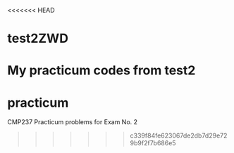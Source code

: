 <<<<<<< HEAD
# test2ZWD
My practicum codes from test2
=======
# practicum
CMP237 Practicum problems for Exam No. 2
>>>>>>> c339f84fe623067de2db7d29e729b9f2f7b686e5
